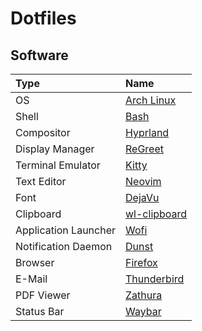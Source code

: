 # Dotfiles

## Software

| Type                 | Name                                                    |
| :------------------- | :------------------------------------------------------ |
| OS                   | [Arch Linux](https://archlinux.org/)                    |
| Shell                | [Bash](https://www.gnu.org/software/bash/)              |
| Compositor           | [Hyprland](https://hyprland.org/)                       |
| Display Manager      | [ReGreet](https://github.com/rharish101/ReGreet/)       |
| Terminal Emulator    | [Kitty](https://sw.kovidgoyal.net/kitty/)               |
| Text Editor          | [Neovim](https://neovim.io/)                            |
| Font                 | [DejaVu](https://dejavu-fonts.github.io/)               |
| Clipboard            | [wl-clipboard](https://github.com/bugaevc/wl-clipboard) |
| Application Launcher | [Wofi](https://hg.sr.ht/~scoopta/wofi)                  |
| Notification Daemon  | [Dunst](https://dunst-project.org/)                     |
| Browser              | [Firefox](https://www.mozilla.org/en-US/firefox/)       |
| E-Mail               | [Thunderbird](https://www.thunderbird.net/en-US/)       |
| PDF Viewer           | [Zathura](https://pwmt.org/projects/zathura/)           |
| Status Bar           | [Waybar](https://github.com/Alexays/Waybar)             |

